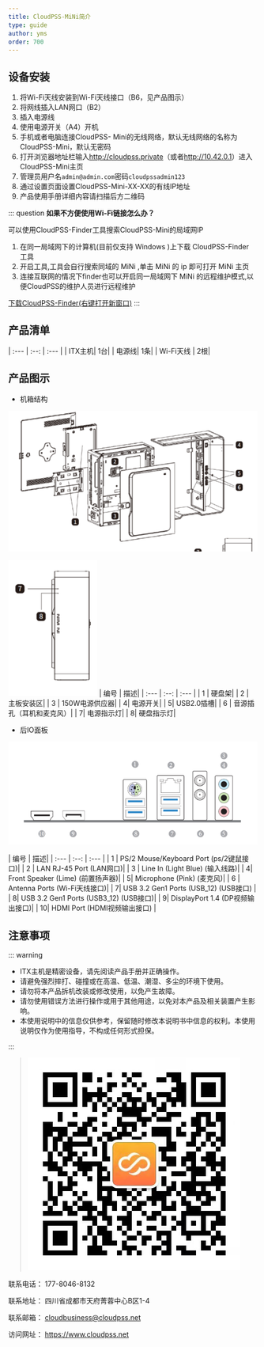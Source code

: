 ```yaml
---
title: CloudPSS-MiNi简介
type: guide
author: yms
order: 700
---
```



## 设备安装
1. 将Wi-Fi天线安装到Wi-Fi天线接口（B6，见产品图示）
2. 将网线插入LAN网口（B2）
3. 插入电源线 
4. 使用电源开关（A4）开机
5. 手机或者电脑连接CloudPSS- Mini的无线网络，默认无线网络的名称为 CloudPSS-Mini，默认无密码
6. 打开浏览器地址栏输入<http://cloudpss.private>（或者<http://10.42.0.1>）进入CloudPSS-Mini主页
7. 管理员用户名`admin@admin.com`密码`cloudpssadmin123`
8. 通过设置页面设置CloudPSS-Mini-XX-XX的有线IP地址
9. 产品使用手册详细内容请扫描后方二维码
    
  ::: question
**如果不方便使用Wi-Fi链接怎么办？**

可以使用CloudPSS-Finder工具搜索CloudPSS-Mini的局域网IP
1. 在同一局域网下的计算机(目前仅支持 Windows )上下载 CloudPSS-Finder 工具
2. 开启工具,工具会自行搜索同域的 MiNi ,单击 MiNi 的 ip 即可打开 MiNi 主页
3. 连接互联网的情况下finder也可以开启同一局域网下 MiNi 的远程维护模式,以便CloudPSS的维护人员进行远程维护
  
[下载CloudPSS-Finder(右键打开新窗口)](./download)
:::
## 产品清单
| :--- | :--:  | :--- |
|  	ITX主机| 	1台|
| 	电源线| 	1条|
| 	Wi-Fi天线	| 2根|


## 产品图示
* 机箱结构

![机箱图示](./1.png "机箱图示")

![前板图示](./2.png "机箱前板图示")
|  	编号 |  描述|
| :--- | :--:  | :--- |
|  	1 | 	硬盘架|
| 	2 | 	主板安装区|
| 	3 | 150W电源供应器|
|  	4| 	电源开关|
| 	5| 	 USB2.0插槽|
| 	6	| 音源插孔（耳机和麦克风）|
|  	7| 	电源指示灯|
| 	8| 	硬盘指示灯|

* 后IO面板
  
![IO板](./3.png "Io板")

|  	编号 |  描述|
| :--- | :--:  | :--- |
|  	1 | 	PS/2 Mouse/Keyboard Port (ps/2键鼠接口)|
| 	2 | 	LAN RJ-45 Port (LAN网口)|
| 	3 | Line In (Light Blue)  (输入线路)|
|  	4| 	Front Speaker (Lime)  (前置扬声器)|
| 	5| 	Microphone (Pink)  (麦克风)|
| 	6	| Antenna Ports (Wi-Fi天线接口)|
|  	7| 	USB 3.2 Gen1 Ports (USB_12) (USB接口) |
| 	8| 	USB 3.2 Gen1 Ports (USB3_12) (USB接口)|
| 	9| 	DisplayPort 1.4 (DP视频输出接口)|
| 	10| 	HDMI Port (HDMI视频输出接口) |

## 注意事项
  ::: warning
+ ITX主机是精密设备，请先阅读产品手册并正确操作。
+ 请避免强烈摔打、碰撞或在高温、低温、潮湿、多尘的环境下使用。
+ 请勿将本产品拆机改装或修改使用，以免产生故障。
+ 请勿使用错误方法进行操作或用于其他用途，以免对本产品及相关装置产生影响。
+ 本使用说明中的信息仅供参考，保留随时修改本说明书中信息的权利。本使用说明仅作为使用指导，不构成任何形式担保。
  
:::






> ![CloudPSS公众号](./5.png "CloudPSS公众号")


联系电话：
177-8046-8132

联系地址：
四川省成都市天府菁蓉中心B区1-4

联系邮箱：
cloudbusiness@cloudpss.net

访问网址：
<https://www.cloudpss.net>   


<style>
article  blockquote[data-source-line = '86'] {
    all: initial !important
  }
article blockquote[data-source-line = '86'] img {
    height: 200px;
}
article div[class~='question'] > p:last-of-type > a {
  display: inline-block;
  text-align: center;
  transition: all .5s ease;
  background: #4285f4;
  padding: 5px;
  width: 200px;
  color: #fff !important;
  box-shadow: 0 0 2px #999;
  border-radius: 1px;
}
</style>
